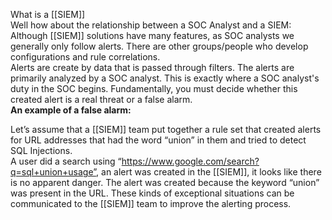 What is a [[SIEM]]
\
Well how about the relationship between a SOC Analyst and a SIEM:
\
Although [[SIEM]] solutions have many features, as SOC analysts we generally only follow alerts. There are other groups/people who develop configurations and rule correlations.
\
Alerts are create by data that is passed through filters. The alerts are primarily analyzed by a SOC analyst. This is exactly where a SOC analyst's duty in the SOC begins. Fundamentally, you must decide whether this created alert is a real threat or a false alarm.
\
**An example of a false alarm:**

Let’s assume that a [[SIEM]] team put together a rule set that created alerts for URL addresses that had the word “union” in them and tried to detect SQL Injections.  
A user did a search using “https://www.google.com/search?q=sql+union+usage”, an alert was created in the [[SIEM]], it looks like there is no apparent danger. The alert was created because the keyword “union” was present in the URL. These kinds of exceptional situations can be communicated to the [[SIEM]] team to improve the alerting process.
